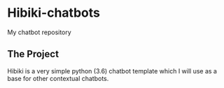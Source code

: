 # Hibiki-chatbots
My chatbot repository

## The Project
Hibiki is a very simple python (3.6) chatbot template which I will use as a base for other contextual chatbots.
